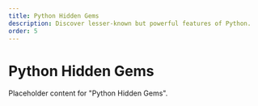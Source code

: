 ```yaml
---
title: Python Hidden Gems
description: Discover lesser-known but powerful features of Python.
order: 5
---
```


# Python Hidden Gems

Placeholder content for "Python Hidden Gems".
